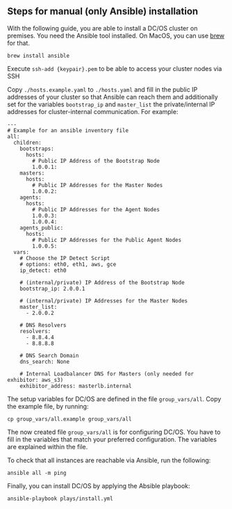 ## Steps for manual (only Ansible) installation

With the following guide, you are able to install a DC/OS cluster on premises. You need the Ansible tool installed.
On MacOS, you can use [brew](https://brew.sh/) for that.

```
brew install ansible
```

Execute `ssh-add {keypair}.pem` to be able to access your cluster nodes via SSH

Copy `./hosts.example.yaml` to `./hosts.yaml` and fill in the public IP addresses of your cluster so that Ansible can reach them and additionally set for the variables `bootstrap_ip` and `master_list` the private/internal IP addresses for cluster-internal communication. For example:

```
---
# Example for an ansible inventory file
all:
  children:
    bootstraps:
      hosts:
        # Public IP Address of the Bootstrap Node
        1.0.0.1:
    masters:
      hosts:
        # Public IP Addresses for the Master Nodes
        1.0.0.2:
    agents:
      hosts:
        # Public IP Addresses for the Agent Nodes
        1.0.0.3:
        1.0.0.4:
    agents_public:
      hosts:
        # Public IP Addresses for the Public Agent Nodes
        1.0.0.5:
  vars:
    # Choose the IP Detect Script
    # options: eth0, eth1, aws, gce
    ip_detect: eth0

    # (internal/private) IP Address of the Bootstrap Node
    bootstrap_ip: 2.0.0.1

    # (internal/private) IP Addresses for the Master Nodes
    master_list:
      - 2.0.0.2

    # DNS Resolvers
    resolvers:
      - 8.8.4.4
      - 8.8.8.8

    # DNS Search Domain
    dns_search: None

    # Internal Loadbalancer DNS for Masters (only needed for exhibitor: aws_s3)
    exhibitor_address: masterlb.internal
```

The setup variables for DC/OS are defined in the file `group_vars/all`. Copy the example file, by running:

```
cp group_vars/all.example group_vars/all
```

The now created file `group_vars/all` is for configuring DC/OS. You have to fill in the variables that match your preferred configuration. The variables are explained within the file.

To check that all instances are reachable via Ansible, run the following:

```
ansible all -m ping
```

Finally, you can install DC/OS by applying the Absible playbook:

```
ansible-playbook plays/install.yml
```
